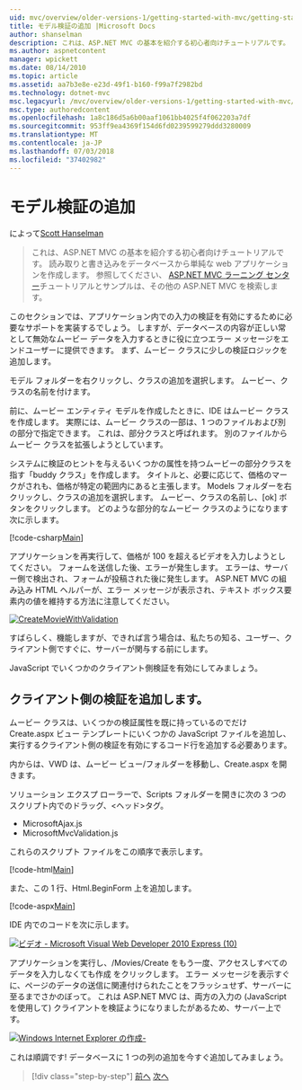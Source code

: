 ```yaml
---
uid: mvc/overview/older-versions-1/getting-started-with-mvc/getting-started-with-mvc-part7
title: モデル検証の追加 |Microsoft Docs
author: shanselman
description: これは、ASP.NET MVC の基本を紹介する初心者向けチュートリアルです。 読み取りと書き込みをデータベースから単純な web アプリケーションを作成します。
ms.author: aspnetcontent
manager: wpickett
ms.date: 08/14/2010
ms.topic: article
ms.assetid: aa7b3e8e-e23d-49f1-b160-f99a7f2982bd
ms.technology: dotnet-mvc
msc.legacyurl: /mvc/overview/older-versions-1/getting-started-with-mvc/getting-started-with-mvc-part7
msc.type: authoredcontent
ms.openlocfilehash: 1a8c186d5a6b00aaf1061bb4025f4f062203a7df
ms.sourcegitcommit: 953ff9ea4369f154d6fd0239599279ddd3280009
ms.translationtype: MT
ms.contentlocale: ja-JP
ms.lasthandoff: 07/03/2018
ms.locfileid: "37402982"
---
```

<a name="adding-validation-to-the-model"></a>モデル検証の追加
====================
によって[Scott Hanselman](https://github.com/shanselman)

> これは、ASP.NET MVC の基本を紹介する初心者向けチュートリアルです。 読み取りと書き込みをデータベースから単純な web アプリケーションを作成します。 参照してください、 [ASP.NET MVC ラーニング センター](../../../index.md)チュートリアルとサンプルは、その他の ASP.NET MVC を検索します。


このセクションでは、アプリケーション内での入力の検証を有効にするために必要なサポートを実装するでしょう。 しますが、データベースの内容が正しい常として無効なムービー データを入力するときに役に立つエラー メッセージをエンドユーザーに提供できます。 まず、ムービー クラスに少しの検証ロジックを追加します。

モデル フォルダーを右クリックし、クラスの追加を選択します。 ムービー、クラスの名前を付けます。

前に、ムービー エンティティ モデルを作成したときに、IDE はムービー クラスを作成します。 実際には、ムービー クラスの一部は、1 つのファイルおよび別の部分で指定できます。 これは、部分クラスと呼ばれます。 別のファイルからムービー クラスを拡張しようとしています。

システムに検証のヒントを与えるいくつかの属性を持つムービーの部分クラスを指す「buddy クラス」を作成します。 タイトルと、必要に応じて、価格のマークがされも、価格が特定の範囲内にあると主張します。 Models フォルダーを右クリックし、クラスの追加を選択します。 ムービー、クラスの名前し、[ok] ボタンをクリックします。 どのような部分的なムービー クラスのようになります次に示します。

[!code-csharp[Main](getting-started-with-mvc-part7/samples/sample1.cs)]

アプリケーションを再実行して、価格が 100 を超えるビデオを入力しようとしてください。 フォームを送信した後、エラーが発生します。 エラーは、サーバー側で検出され、フォームが投稿された後に発生します。 ASP.NET MVC の組み込み HTML ヘルパーが、エラー メッセージが表示され、テキスト ボックス要素内の値を維持する方法に注意してください。

[![CreateMovieWithValidation](getting-started-with-mvc-part7/_static/image2.png)](getting-started-with-mvc-part7/_static/image1.png)

すばらしく、機能しますが、できれば言う場合は、私たちの知る、ユーザー、クライアント側ですぐに、サーバーが関与する前にします。

JavaScript でいくつかのクライアント側検証を有効にしてみましょう。

## <a name="adding-client-side-validation"></a>クライアント側の検証を追加します。

ムービー クラスは、いくつかの検証属性を既に持っているのでだけ Create.aspx ビュー テンプレートにいくつかの JavaScript ファイルを追加し、実行するクライアント側の検証を有効にするコード行を追加する必要あります。

内からは、VWD は、ムービー ビュー/フォルダーを移動し、Create.aspx を開きます。

ソリューション エクスプ ローラーで、Scripts フォルダーを開きに次の 3 つのスクリプト内でのドラッグ、&lt;ヘッド&gt;タグ。

- MicrosoftAjax.js
- MicrosoftMvcValidation.js

これらのスクリプト ファイルをこの順序で表示します。

[!code-html[Main](getting-started-with-mvc-part7/samples/sample2.html)]

また、この 1 行、Html.BeginForm 上を追加します。

[!code-aspx[Main](getting-started-with-mvc-part7/samples/sample3.aspx)]

IDE 内でのコードを次に示します。

[![ビデオ - Microsoft Visual Web Developer 2010 Express (10)](getting-started-with-mvc-part7/_static/image4.png)](getting-started-with-mvc-part7/_static/image3.png)

アプリケーションを実行し、/Movies/Create をもう一度、アクセスしすべてのデータを入力しなくても作成 をクリックします。 エラー メッセージを表示すぐに、ページのデータの送信に関連付けられたことをフラッシュせず、サーバーに至るまでさかのぼって。 これは ASP.NET MVC は、両方の入力の (JavaScript を使用して) クライアントを検証ようになりましたがあるため、サーバー上です。

[![Windows Internet Explorer の作成-](getting-started-with-mvc-part7/_static/image6.png)](getting-started-with-mvc-part7/_static/image5.png)

これは順調です! データベースに 1 つの列の追加を今すぐ追加してみましょう。

> [!div class="step-by-step"]
> [前へ](getting-started-with-mvc-part6.md)
> [次へ](getting-started-with-mvc-part8.md)
